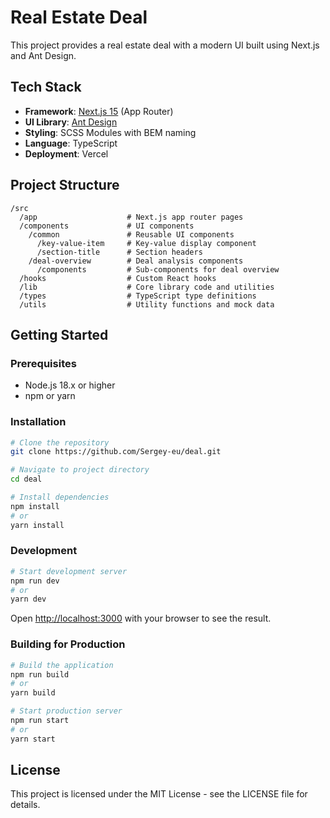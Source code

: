 # Real Estate Deal

This project provides a real estate deal with a modern UI built using Next.js and Ant Design.


## Tech Stack

- **Framework**: [Next.js 15](https://nextjs.org/) (App Router)
- **UI Library**: [Ant Design](https://ant.design/)
- **Styling**: SCSS Modules with BEM naming
- **Language**: TypeScript
- **Deployment**: Vercel

## Project Structure

```
/src
  /app                    # Next.js app router pages
  /components             # UI components
    /common               # Reusable UI components
      /key-value-item     # Key-value display component
      /section-title      # Section headers
    /deal-overview        # Deal analysis components
      /components         # Sub-components for deal overview
  /hooks                  # Custom React hooks
  /lib                    # Core library code and utilities
  /types                  # TypeScript type definitions
  /utils                  # Utility functions and mock data
```

## Getting Started

### Prerequisites

- Node.js 18.x or higher
- npm or yarn

### Installation

```bash
# Clone the repository
git clone https://github.com/Sergey-eu/deal.git

# Navigate to project directory
cd deal

# Install dependencies
npm install
# or
yarn install
```

### Development

```bash
# Start development server
npm run dev
# or
yarn dev
```

Open [http://localhost:3000](http://localhost:3000) with your browser to see the result.

### Building for Production

```bash
# Build the application
npm run build
# or
yarn build

# Start production server
npm run start
# or
yarn start
```

## License

This project is licensed under the MIT License - see the LICENSE file for details.
